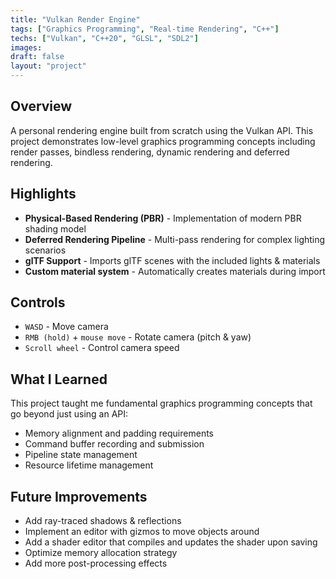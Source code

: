 ```yaml
---
title: "Vulkan Render Engine"
tags: ["Graphics Programming", "Real-time Rendering", "C++"]
techs: ["Vulkan", "C++20", "GLSL", "SDL2"]
images:
draft: false
layout: "project"
---
```



## Overview

A personal rendering engine built from scratch using the Vulkan API. This project demonstrates low-level graphics programming concepts including render passes, bindless rendering, dynamic rendering and deferred rendering.

## Highlights

- **Physical-Based Rendering (PBR)** - Implementation of modern PBR shading model
- **Deferred Rendering Pipeline** - Multi-pass rendering for complex lighting scenarios
- **glTF Support** - Imports glTF scenes with the included lights & materials
- **Custom material system** - Automatically creates materials during import

## Controls

- `WASD` - Move camera
- `RMB (hold)` + `mouse move` - Rotate camera (pitch & yaw)
- `Scroll wheel` - Control camera speed

## What I Learned

This project taught me fundamental graphics programming concepts that go beyond just using an API:
- Memory alignment and padding requirements
- Command buffer recording and submission
- Pipeline state management
- Resource lifetime management

## Future Improvements

- Add ray-traced shadows & reflections
- Implement an editor with gizmos to move objects around
- Add a shader editor that compiles and updates the shader upon saving
- Optimize memory allocation strategy
- Add more post-processing effects